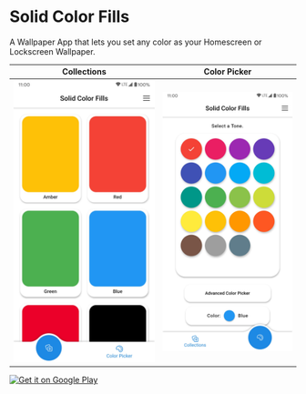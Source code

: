 # Solid Color Fills

A Wallpaper App that lets you set any color as your Homescreen or Lockscreen Wallpaper.


Collections                |  Color Picker
:-------------------------:|:-------------------------:
![](assets/screenshots/Collections.jpg)  |  ![](assets/screenshots/Color_Picker.jpg)


<a href='https://play.google.com/store/apps/details?id=com.makeshtech.solid_color_fills&pcampaignid=pcampaignidMKT-Other-global-all-co-prtnr-py-PartBadge-Mar2515-1'><img alt='Get it on Google Play' src='https://play.google.com/intl/en_us/badges/static/images/badges/en_badge_web_generic.png'/></a>
